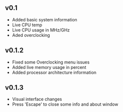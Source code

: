 ## v0.1
* Added basic system information
* Live CPU temp
* Live CPU usage in MHz/GHz
* Aded overclocking
## v0.1.2
* Fixed some Overclocking menu issues
* Added live memory usage in percent
* Added processor architecture information
## v0.1.3
* Visual interface changes
* Press 'Escape' to close some info and about window
